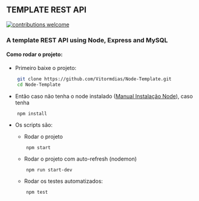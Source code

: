 ## TEMPLATE REST API
[![contributions welcome](http://img.shields.io/badge/contributions-welcome-brightgreen.svg?style=flat)](https://github.com/snug-lab/node-examples/issues)

### A template REST API using Node, Express and MySQL

#### Como rodar o projeto:

* Primeiro baixe o projeto:
```bash
    git clone https://github.com/Vitormdias/Node-Template.git
    cd Node-Template
```

* Então caso não tenha o node instalado ([Manual Instalação Node](https://nodejs.org/en/download/)), caso tenha
```
    npm install
```

* Os scripts são:
    * Rodar o projeto
    ```
        npm start
    ```

    * Rodar o projeto com auto-refresh (nodemon)
    ```
        npm run start-dev
    ```

    * Rodar os testes automatizados:
    ```
        npm test
    ```
